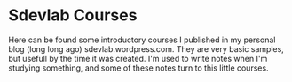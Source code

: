 # Sdevlab Courses

Here can be found some introductory courses I published in my personal blog (long long ago) sdevlab.wordpress.com.
They are very basic samples, but usefull by the time it was created. I'm used to write notes when I'm studying something, and some of these notes turn to this little courses.
